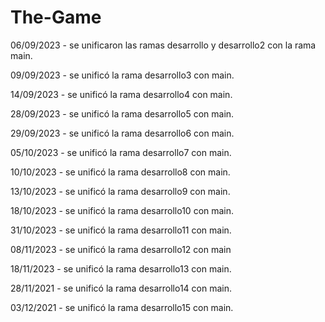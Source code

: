 # The-Game
06/09/2023 - se unificaron las ramas desarrollo y desarrollo2 con la rama main.

09/09/2023 - se unificó la rama desarrollo3 con main.

14/09/2023 - se unificó la rama desarrollo4 con main.

28/09/2023 - se unificó la rama desarrollo5 con main.

29/09/2023 - se unificó la rama desarrollo6 con main.

05/10/2023 - se unificó la rama desarrollo7 con main.

10/10/2023 - se unificó la rama desarrollo8 con main.

13/10/2023 - se unificó la rama desarrollo9 con main.

18/10/2023 - se unificó la rama desarrollo10 con main.

31/10/2023 - se unificó la rama desarrollo11 con main.

08/11/2023 - se unificó la rama desarrollo12 con main

18/11/2023 - se unificó la rama desarrollo13 con main.

28/11/2021 - se unificó la rama desarrollo14 con main.

03/12/2021 - se unificó la rama desarrollo15 con main.